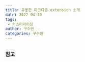```yaml
---
title: 유용한 마크다운 extension 소개
date: 2022-04-10
tags:
 - 커스터마이징
author: 구수빈
categories: 구수빈
---
```

## 

## 

### 참고

<comment/>